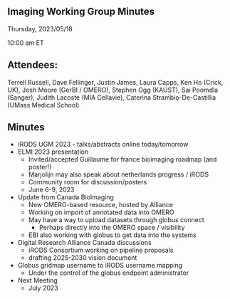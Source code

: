 ## Imaging Working Group Minutes

Thursday, 2023/05/18

10:00 am ET

## Attendees:

Terrell Russell, Dave Fellinger, Justin James, Laura Capps, Ken Ho (Crick, UK), Josh Moore (GerBI / OMERO), Stephen Ogg (KAUST), Sai Poomdla (Sanger), Judith Lacoste (MIA Cellavie), Caterina Strambio-De-Castillia (UMass Medical School)

## Minutes

 - iRODS UGM 2023 - talks/abstracts online today/tomorrow
 - ELMI 2023 presentation
   - Invited/accepted Guillaume for france bioimaging roadmap (and poster!)
   - Marjolijn may also speak about netherlands progress / iRODS
   - Community room for discussion/posters
   - June 6-9, 2023
 - Update from Canada BioImaging
   - New OMERO-based resource, hosted by Alliance
   - Working on import of annotated data into OMERO
   - May have a way to upload datasets through globus connect
     - Perhaps directly into the OMERO space / visibility
   - EBI also working with globus to get data into the systems
 - Digital Research Alliance Canada discussions
   - iRODS Consortium working on pipeline proposals
   - drafting 2025-2030 vision document
 - Globus gridmap username to iRODS username mapping
   - Under the control of the globus endpoint administrator
 - Next Meeting
   - July 2023
